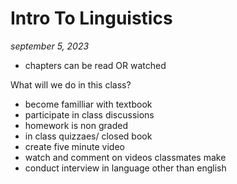 # Intro To Linguistics

_september 5, 2023_


- chapters can be read OR watched

What will we do in this class?

- become familliar with textbook
- participate in class discussions
- homework is non graded
- in class quizzaes/ closed book
- create five minute video
- watch and comment on videos classmates make
- conduct interview in language other than english